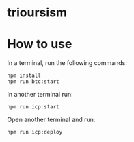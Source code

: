 # trioursism

# How to use

In a terminal, run the following commands:

```
npm install
npm run btc:start
```

In another terminal run:

```
npm run icp:start
```

Open another terminal and run:

```
npm run icp:deploy
```
